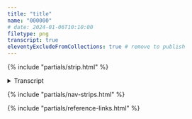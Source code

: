 ```yaml
---
title: "title"
name: "000000"
# date: 2024-01-06T10:10:00
filetype: png
transcript: true
eleventyExcludeFromCollections: true # remove to publish
---
```


{% include "partials/strip.html" %}

<details closed>
<summary>Transcript</summary>

## {{ title }}
<small>*Published on {{ page.date.toDateString() }}*</small>

### Panel One 
Description…  

**PIGGINS ([about Piggins][p]):**  
 …The problem with the world is peeps think’n they gotta be big.

 **NEWT ([about Newt][n]):**  
 …

**PIGGINS:**  
 …

### Panel Two
Description…  

…

<!--FOOTNOTES-->
<!-- [^1]: foo "bar" -->

</details>

{% include "partials/nav-strips.html" %}

{% include "partials/reference-links.html" %}